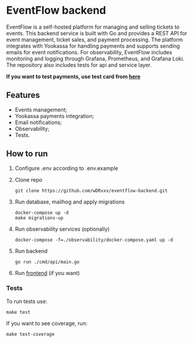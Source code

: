 # EventFlow backend

EventFlow is a self-hosted platform for managing and selling tickets to events. 
This backend service is built with Go and provides a REST API 
for event management, ticket sales, and payment processing. 
The platform integrates with Yookassa for handling payments 
and supports sending emails for event notifications. 
For observability, EventFlow includes monitoring and logging 
through Grafana, Prometheus, and Grafana Loki. 
The repository also includes tests for api and service layer.

**If you want to test payments, use test card from [here](https://yookassa.ru/developers/payment-acceptance/testing-and-going-live/testing?lang=en)**

## Features
* Events management;
* Yookassa payments integration;
* Email notifications;
* Observability;
* Tests.

## How to run
1. Configure .env according to .env.example
2. Clone repo
   ```shell
   git clone https://github.com/wDRxxx/eventflow-backend.git
   ```
3. Run database, mailhog and apply migrations
   ```shell
   docker-compose up -d
   make migrations-up
   ```

4. Run observability services (optionally)
   ```shell
   docker-compose -f=./observability/docker-compose.yaml up -d
   ```

5. Run backend
   ```shell
   go run ./cmd/api/main.go
   ```

6. Run [frontend](https://github.com/wDRxxx/eventflow-frontend) (if you want)

### Tests
To run tests use:
```shell
make test
```

If you want to see coverage, run:
```shell
make test-coverage
```
